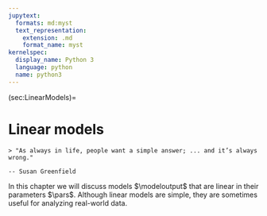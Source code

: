 ```yaml
---
jupytext:
  formats: md:myst
  text_representation:
    extension: .md
    format_name: myst
kernelspec:
  display_name: Python 3
  language: python
  name: python3
---
```


<!-- !split -->
(sec:LinearModels)=
# Linear models

```{epigraph}
> "As always in life, people want a simple answer; ... and it’s always wrong."

-- Susan Greenfield
```

In this chapter we will discuss models $\modeloutput$ that are linear in their parameters $\pars$. Although linear models are simple, they are sometimes useful for analyzing real-world data. 
